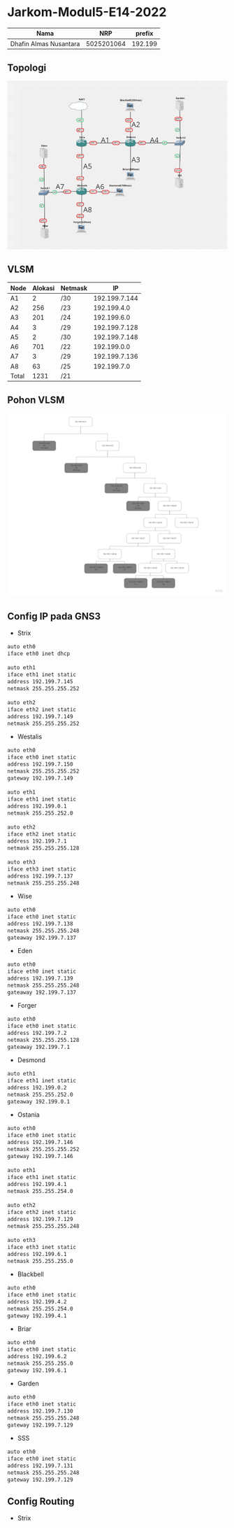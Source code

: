 # Jarkom-Modul5-E14-2022

| Nama                   | NRP        | prefix  |
| ---------------------- | ---------- | ------- |
| Dhafin Almas Nusantara | 5025201064 | 192.199 |

## Topologi

![](./modul5.jpg)

## VLSM

| Node  | Alokasi | Netmask | IP            |
| ----- | ------- | ------- | ------------- |
| A1    | 2       | /30     | 192.199.7.144 |
| A2    | 256     | /23     | 192.199.4.0   |
| A3    | 201     | /24     | 192.199.6.0   |
| A4    | 3       | /29     | 192.199.7.128 |
| A5    | 2       | /30     | 192.199.7.148 |
| A6    | 701     | /22     | 192.199.0.0   |
| A7    | 3       | /29     | 192.199.7.136 |
| A8    | 63      | /25     | 192.199.7.0   |
| Total | 1231    | /21     |

## Pohon VLSM

![](./vlsm.jpg)

## Config IP pada GNS3

- Strix

```
auto eth0
iface eth0 inet dhcp

auto eth1
iface eth1 inet static
address 192.199.7.145
netmask 255.255.255.252

auto eth2
iface eth2 inet static
address 192.199.7.149
netmask 255.255.255.252
```

- Westalis

```
auto eth0
iface eth0 inet static
address 192.199.7.150
netmask 255.255.255.252
gateway 192.199.7.149

auto eth1
iface eth1 inet static
address 192.199.0.1
netmask 255.255.252.0

auto eth2
iface eth2 inet static
address 192.199.7.1
netmask 255.255.255.128

auto eth3
iface eth3 inet static
address 192.199.7.137
netmask 255.255.255.248
```

- Wise

```
auto eth0
iface eth0 inet static
address 192.199.7.138
netmask 255.255.255.248
gateaway 192.199.7.137
```

- Eden

```
auto eth0
iface eth0 inet static
address 192.199.7.139
netmask 255.255.255.248
gateaway 192.199.7.137
```

- Forger

```
auto eth0
iface eth0 inet static
address 192.199.7.2
netmask 255.255.255.128
gateaway 192.199.7.1
```

- Desmond

```
auto eth1
iface eth1 inet static
address 192.199.0.2
netmask 255.255.252.0
gateaway 192.199.0.1

```

- Ostania

```
auto eth0
iface eth0 inet static
address 192.199.7.146
netmask 255.255.255.252
gateway 192.199.7.146

auto eth1
iface eth1 inet static
address 192.199.4.1
netmask 255.255.254.0

auto eth2
iface eth2 inet static
address 192.199.7.129
netmask 255.255.255.248

auto eth3
iface eth3 inet static
address 192.199.6.1
netmask 255.255.255.0
```

- Blackbell

```
auto eth0
iface eth0 inet static
address 192.199.4.2
netmask 255.255.254.0
gateway 192.199.4.1
```

- Briar

```
auto eth0
iface eth0 inet static
address 192.199.6.2
netmask 255.255.255.0
gateway 192.199.6.1
```

- Garden

```
auto eth0
iface eth0 inet static
address 192.199.7.130
netmask 255.255.255.248
gateway 192.199.7.129
```

- SSS

```
auto eth0
iface eth0 inet static
address 192.199.7.131
netmask 255.255.255.248
gateway 192.199.7.129
```

## Config Routing

- Strix

```

```
